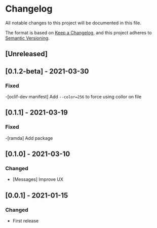 # Changelog
All notable changes to this project will be documented in this file.

The format is based on [Keep a Changelog](https://keepachangelog.com/en/1.0.0/),
and this project adheres to [Semantic Versioning](https://semver.org/spec/v2.0.0.html).

## [Unreleased]

## [0.1.2-beta] - 2021-03-30

### Fixed

-[oclif-dev manifest] Add `--color=256` to force using collor on file
## [0.1.1] - 2021-03-19

### Fixed

-[ramda] Add package

## [0.1.0] - 2021-03-10

### Changed
- [Messages] Improve UX

## [0.0.1] - 2021-01-15

### Changed
- First release
